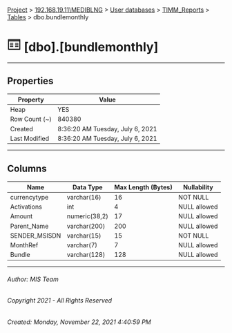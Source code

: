 #### 

[Project](../../../../index.md) > [192.168.19.11\\MEDIBLNG](../../../index.md) > [User databases](../../index.md) > [TIMM_Reports](../index.md) > [Tables](Tables.md) > dbo.bundlemonthly

# ![Tables](../../../../Images/Table32.png) [dbo].[bundlemonthly]

---

## <a name="#properties"></a>Properties

| Property | Value |
|---|---|
| Heap | YES |
| Row Count (~) | 840380 |
| Created | 8:36:20 AM Tuesday, July 6, 2021 |
| Last Modified | 8:36:20 AM Tuesday, July 6, 2021 |


---

## <a name="#columns"></a>Columns

| Name | Data Type | Max Length (Bytes) | Nullability |
|---|---|---|---|
| currencytype | varchar(16) | 16 | NOT NULL |
| Activations | int | 4 | NULL allowed |
| Amount | numeric(38,2) | 17 | NULL allowed |
| Parent_Name | varchar(200) | 200 | NULL allowed |
| SENDER_MSISDN | varchar(15) | 15 | NOT NULL |
| MonthRef | varchar(7) | 7 | NULL allowed |
| Bundle | varchar(128) | 128 | NULL allowed |


---

###### Author:  MIS Team

###### Copyright 2021 - All Rights Reserved

###### Created: Monday, November 22, 2021 4:40:59 PM


